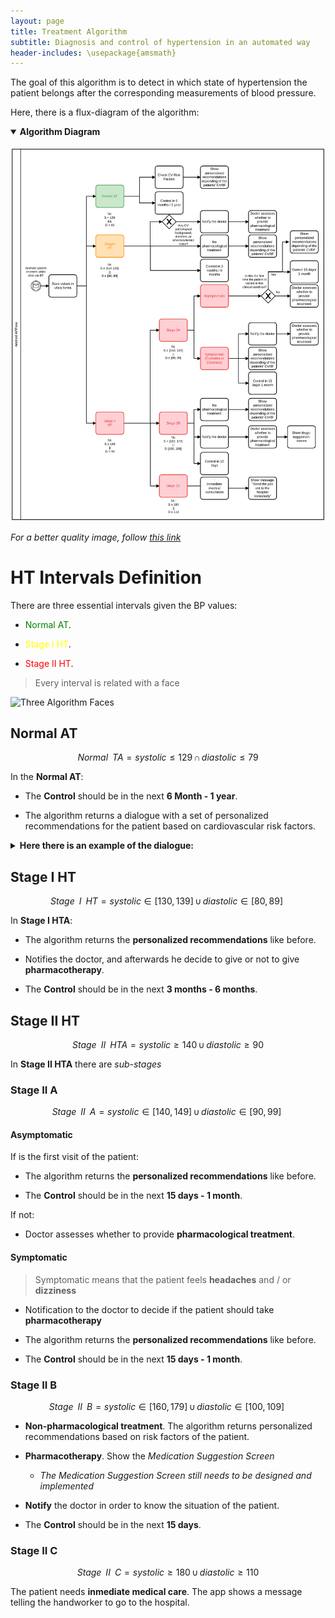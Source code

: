 ```yaml
---
layout: page
title: Treatment Algorithm
subtitle: Diagnosis and control of hypertension in an automated way
header-includes: \usepackage{amsmath}
---
```


The goal of this algorithm is to detect in which state of hypertension the patient belongs after the corresponding measurements of blood pressure.

Here, there is a flux-diagram of the algorithm:

<details open>
<summary><b>Algorithm Diagram</b></summary>
<br>
<img src="/img/treatment_algorithm_Rev5.png" alt="Algorithm Diagram">
<p><em>For a better quality image, follow <a href="https://drive.google.com/open?id=1I0nobsenLnhEuKhmkEji5B54EyEdRBEy" target="_blank" rel="nofollow">this link</a></em></p>
</details>

# HT Intervals Definition


There are three essential intervals given the BP values:

* <span style="color:green">Normal AT</span>.

* <span style="color:yellow">Stage I HT</span>.

* <span style="color:red">Stage II HT</span>.

>Every interval is related with a face 

![Three Algorithm Faces]("img/ThreeAlgorithmFaces.png")


## Normal AT
>
$$
Normal\,\,\,TA = systolic \leq 129\, \cap \,diastolic\leq 79
$$

In the **Normal AT**:

* The **Control** should be in the next **6 Month - 1 year**.

* The algorithm returns a dialogue with a set of personalized recommendations for the patient based on cardiovascular risk factors.


<details close>
<summary><b>Here there is an example of the dialogue:</b></summary>
<br>
<img src="/img/algoritme_tractament_Rev4.png" alt="Treatment dialogue">
</details>

## Stage I HT
>
$$
Stage\,\,\,I\,\,\,HT = systolic \in [130, 139]\, \cup  \,diastolic\in [80, 89]\
$$

In **Stage I HTA**:
  * The algorithm returns the **personalized recommendations** like before.  

  * Notifies the doctor, and afterwards he decide to give or not to give **pharmacotherapy**.  

  * The **Control** should be in the next **3 months - 6 months**.  

## Stage II HT

>
$$
Stage\,\,\,II\,\,\,HTA = systolic \geq 140\, \cup \,diastolic\geq 90
$$

In **Stage II HTA** there are _sub-stages_

### Stage II A
>
$$
Stage\,\,\,II\,\,\,A = systolic \in [140, 149]\, \cup  \,diastolic\in [90, 99]\
$$

#### Asymptomatic
If is the first visit of the patient:

  * The algorithm returns the **personalized recommendations** like before.  

  * The **Control** should be in the next **15 days - 1 month**.  
  
If not:

  * Doctor assesses whether to provide **pharmacological treatment**.

#### Symptomatic

> Symptomatic means that the patient feels **headaches** and / or **dizziness**

* Notification to the doctor to decide if the patient should take **pharmacotherapy**

* The algorithm returns the **personalized recommendations** like before.

* The **Control** should be in the next **15 days - 1 month**.  


### Stage II B
>
$$
Stage\,\,\,II\,\,\,B = systolic \in [160, 179]\, \cup  \,diastolic\in [100, 109]\
$$

* **Non-pharmacological treatment**. The algorithm returns personalized recommendations based on risk factors of the patient.

* **Pharmacotherapy**. Show the _Medication Suggestion Screen_  
  * _The Medication Suggestion Screen still needs to be designed and implemented_

* **Notify** the doctor in order to know the situation of the patient.

* The **Control** should be in the next **15 days**.  

### Stage II C
>
$$
Stage\,\,\,II\,\,\,C = systolic \geq 180\, \cup \,diastolic\geq 110
$$

The patient needs **inmediate medical care**. The app shows a message telling the handworker to go to the hospital.
